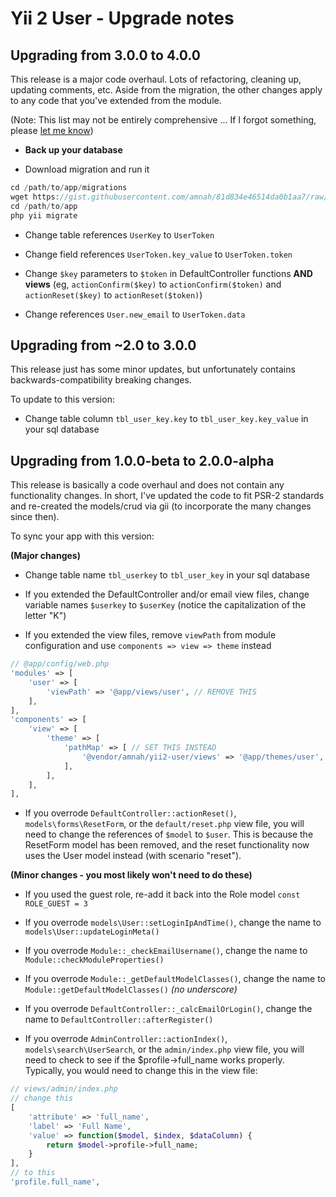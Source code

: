 Yii 2 User - Upgrade notes
=========

## Upgrading from 3.0.0 to 4.0.0

This release is a major code overhaul. Lots of refactoring, cleaning up, updating comments,
etc. Aside from the migration, the other changes apply to any code that you've extended 
from the module.

(Note: This list may not be entirely comprehensive ... If I forgot something, please 
[let me know](https://github.com/amnah/yii2-user/issues))

* **Back up your database**

* Download migration and run it

```php
cd /path/to/app/migrations
wget https://gist.githubusercontent.com/amnah/81d834e46514da0b1aa7/raw/5882e38bf258c7106a75a3f90eb4d7860273e078/m151111_122541_upgrade_user_300_to_400.php
cd /path/to/app
php yii migrate
```

* Change table references ```UserKey``` to ```UserToken```

* Change field references ```UserToken.key_value``` to ```UserToken.token```
 
* Change ```$key``` parameters to ```$token``` in DefaultController functions **AND views**
(eg, ```actionConfirm($key)``` to ```actionConfirm($token)``` and ```actionReset($key)```
to ```actionReset($token)```)

* Change references ```User.new_email``` to ```UserToken.data```

## Upgrading from ~2.0 to 3.0.0

This release just has some minor updates, but unfortunately contains backwards-compatibility
breaking changes.

To update to this version:

* Change table column ```tbl_user_key.key``` to ```tbl_user_key.key_value``` in your sql database

## Upgrading from 1.0.0-beta to 2.0.0-alpha

This release is basically a code overhaul and does not contain any functionality changes.
In short, I've updated the code to fit PSR-2 standards and re-created the models/crud via
gii (to incorporate the many changes since then).

To sync your app with this version:

**(Major changes)**

* Change table name ```tbl_userkey``` to ```tbl_user_key``` in your sql database

* If you extended the DefaultController and/or email view files, change variable
names ```$userkey``` to ```$userKey``` (notice the capitalization of the letter "K")

* If you extended the view files, remove ```viewPath``` from module configuration
and use ```components => view => theme``` instead

```php
// @app/config/web.php
'modules' => [
    'user' => [
        'viewPath' => '@app/views/user', // REMOVE THIS
    ],
],
'components' => [
    'view' => [
        'theme' => [
            'pathMap' => [ // SET THIS INSTEAD
                '@vendor/amnah/yii2-user/views' => '@app/themes/user', // example: @app/themes/user/default/profile.php
            ],
        ],
    ],
],
```

* If you overrode ```DefaultController::actionReset()```,
```models\forms\ResetForm```, or the ```default/reset.php``` view file,
you will need to change the references of ```$model``` to ```$user```. This is
because the ResetForm model has been removed, and the reset functionality now
uses the User model instead (with scenario "reset").

**(Minor changes - you most likely won't need to do these)**

* If you used the guest role, re-add it back into the Role model
```const ROLE_GUEST = 3```

* If you overrode ```models\User::setLoginIpAndTime()```, change the name
to ```models\User::updateLoginMeta()```

* If you overrode ```Module::_checkEmailUsername()```, change the name
to ```Module::checkModuleProperties()```

* If you overrode ```Module::_getDefaultModelClasses()```, change the name
to ```Module::getDefaultModelClasses()``` *(no underscore)*

* If you overrode ```DefaultController::_calcEmailOrLogin()```, change the name
to ```DefaultController::afterRegister()```

* If you overrode ```AdminController::actionIndex()```,
```models\search\UserSearch```, or the ```admin/index.php``` view file,
you will need to check to see if the $profile->full_name works properly. Typically,
you would need to change this in the view file:

```php
// views/admin/index.php
// change this
[
    'attribute' => 'full_name',
    'label' => 'Full Name',
    'value' => function($model, $index, $dataColumn) {
        return $model->profile->full_name;
    }
],
// to this
'profile.full_name',
```